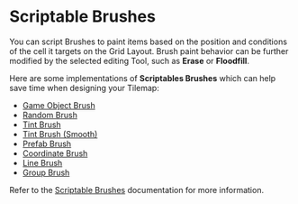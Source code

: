 # Scriptable Brushes

You can script Brushes to paint items based on the position and conditions of the cell it targets on the Grid Layout. Brush paint behavior can be further modified by the selected editing Tool,  such as __Erase__ or __Floodfill__.

Here are some implementations of __Scriptables Brushes__ which can help save time when designing your Tilemap:

- [Game Object Brush](GameObjectBrush.md)
- [Random Brush](RandomBrush.md)
- [Tint Brush](TintBrush.md)
- [Tint Brush (Smooth)](TintBrushSmooth.md)
- [Prefab Brush](PrefabBrush.md)
- [Coordinate Brush](CoordinateBrush.md)
- [Line Brush](LineBrush.md)
- [Group Brush](GroupBrush.md)

Refer to the [Scriptable Brushes](https://docs.unity3d.com/Manual/Tilemap-ScriptableBrushes.html) documentation for more information.

